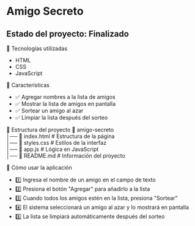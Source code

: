 <h1>Amigo Secreto</h1>
<h2>Estado del proyecto: Finalizado</h2> 


📌 Tecnologías utilizadas
- HTML
- CSS
- JavaScript

  
🚀 Características
- ✅ Agregar nombres a la lista de amigos
- ✅ Mostrar la lista de amigos en pantalla
- ✅ Sortear un amigo al azar
- ✅ Limpiar la lista después del sorteo

📂 Estructura del proyecto
📁 amigo-secreto  
│── 📄 index.html   # Estructura de la página  
│── 📄 styles.css   # Estilos de la interfaz  
│── 📄 app.js       # Lógica en JavaScript  
│── 📄 README.md    # Información del proyecto  


📖 Cómo usar la aplicación
- 1️⃣ Ingresa el nombre de un amigo en el campo de texto
- 2️⃣ Presiona el botón "Agregar" para añadirlo a la lista
- 3️⃣ Cuando todos los amigos estén en la lista, presiona "Sortear"
- 4️⃣ El sistema seleccionará un amigo al azar y lo mostrará en pantalla
- 5️⃣ La lista se limpiará automáticamente después del sorteo
